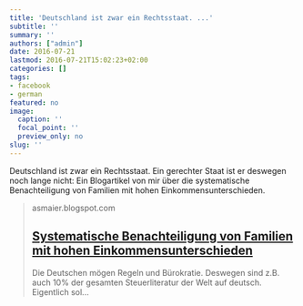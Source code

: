 ```yaml
---
title: 'Deutschland ist zwar ein Rechtsstaat. ...'
subtitle: ''
summary: ''
authors: ["admin"]
date: 2016-07-21
lastmod: 2016-07-21T15:02:23+02:00
categories: []
tags:
- facebook
- german
featured: no
image:
  caption: ''
  focal_point: ''
  preview_only: no
slug: ''
---
```

Deutschland ist zwar ein Rechtsstaat. Ein gerechter Staat ist er deswegen noch lange nicht: Ein Blogartikel von mir über die systematische Benachteiligung von Familien mit hohen Einkommensunterschieden.
> asmaier.blogspot.com
> ## [Systematische Benachteiligung von Familien mit hohen Einkommensunterschieden](https://asmaier.blogspot.de/2016/07/systematische-benachteiligung-von.html)
>
>   Die Deutschen mögen Regeln und Bürokratie. Deswegen sind z.B. auch 10% der gesamten Steuerliteratur  der Welt auf deutsch. Eigentlich sol...


